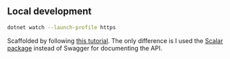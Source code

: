 ## Local development

```zsh
dotnet watch --launch-profile https
```

Scaffolded by following [this tutorial](https://learn.microsoft.com/en-us/aspnet/core/tutorials/first-web-api?view=aspnetcore-9.0&tabs=visual-studio-code). The only difference is I used the [Scalar package](https://github.com/scalar/scalar/blob/main/packages/scalar.aspnetcore/README.md) instead of Swagger for documenting the API.
